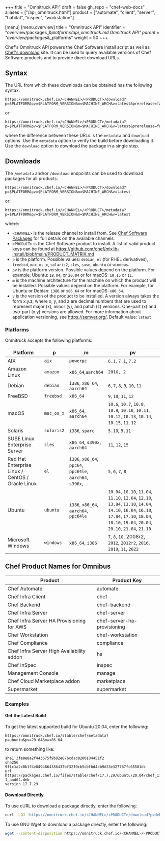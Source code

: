 +++
title = "Omnitruck API"
draft = false
gh_repo = "chef-web-docs"
aliases = ["/api_omnitruck.html"]
product = ["automate", "client", "server", "habitat", "inspec", "workstation"]

[menu]
  [menu.overview]
    title = "Omnitruck API"
    identifier = "overview/packages_&_platforms/api_omnitruck.md Omnitruck API"
    parent = "overview/packages_&_platforms"
    weight = 50
+++

Chef's Omnitruck API powers the Chef Software install script as well as
[Chef's download](https://www.chef.io/downloads) site. It can be used to query available versions of
Chef Software products and to provide direct download URLs.

## Syntax

The URL from which these downloads can be obtained has the following syntax:

```none
https://omnitruck.chef.io/<CHANNEL>/<PRODUCT>/download?p=$PLATFORM&pv=$PLATFORM_VERSION&m=$MACHINE_ARCH&v=latest&prerelease=false&nightlies=false
```

or:

```none
https://omnitruck.chef.io/<CHANNEL>/<PRODUCT>/metadata?p=$PLATFORM&pv=$PLATFORM_VERSION&m=$MACHINE_ARCH&v=latest&prerelease=false&nightlies=false
```

where the difference between these URLs is the `metadata` and `download`
options. Use the `metadata` option to verify the build before
downloading it. Use the `download` option to download the package in a
single step.

## Downloads

The `/metadata` and/or `/download` endpoints can be used to download packages for all products:

```none
https://omnitruck.chef.io/<CHANNEL>/<PRODUCT>/download?p=$PLATFORM&pv=$PLATFORM_VERSION&m=$MACHINE_ARCH&v=latest
```

or:

```none
https://omnitruck.chef.io/<CHANNEL>/<PRODUCT>/metadata?p=$PLATFORM&pv=$PLATFORM_VERSION&m=$MACHINE_ARCH&v=latest
```

where:

- `<CHANNEL>` is the release channel to install from. See [Chef Software Packages](/packages/) for full details on the available channels.
- `<PRODUCT>` is the Chef Software product to install. A list of valid product keys can be found at <https://github.com/chef/mixlib-install/blob/main/PRODUCT_MATRIX.md>
- `p` is the platform. Possible values: `debian`, `el` (for RHEL derivatives), `freebsd`, `mac_os_x`, `solaris2`, `sles`, `suse`, `ubuntu` or `windows`.
- `pv` is the platform version. Possible values depend on the platform. For example, Ubuntu: `18.04`, or `20.04` or for macOS: `10.15` or `11`.
- `m` is the machine architecture for the machine on which the product will be installed. Possible values depend on the platform. For example, for Ubuntu or Debian: `i386` or `x86_64` or for macOS: `x86_64`.
- `v` is the version of the product to be installed. A version always takes the form x.y.z, where x, y, and z are decimal numbers that are used to represent major (x), minor (y), and patch (z) versions. One-part (x) and two-part (x.y) versions are allowed. For more information about application versioning, see <https://semver.org/>. Default value: `latest`.

### Platforms

Omnitruck accepts the following platforms:

<table>
<colgroup>
<col style="width: 25%" />
<col style="width: 12%" />
<col style="width: 23%" />
<col style="width: 50%" />
</colgroup>
<thead>
<tr class="header">
<th>Platform</th>
<th>p</th>
<th>m</th>
<th>pv</th>
</tr>
</thead>
<tbody>
<tr>
<td>AIX</td>
<td><code>aix</code></td>
<td><code>powerpc</code></td>
<td><code>6.1</code>, <code>7.1</code>, <code>7.2</code></td>
</tr>
<tr>
<td>Amazon Linux</td>
<td><code>amazon</code></td>
<td><code>x86_64</code>,<code>aarch64</code></td>
<td><code>201X, 2</code></td>
</tr>
<tr>
<td>Debian</td>
<td><code>debian</code></td>
<td><code>i386</code>, <code>x86_64</code>, <code>aarch64</code></td>
<td><code>6</code>, <code>7</code>, <code>8</code>, <code>9</code>, <code>10</code>, <code>11</code></td>
</tr>
<tr>
<td>FreeBSD</td>
<td><code>freebsd</code></td>
<td><code>x86_64</code></td>
<td><code>9</code>, <code>10</code>, <code>11</code>, <code>12</code></td>
</tr>
<tr>
<td>macOS</td>
<td><code>mac_os_x</code></td>
<td><code>x86_64</code>, <code>aarch64</code></td>
<td><code>10.6</code>, <code>10.7</code>, <code>10.8</code>, <code>10.9</code>, <code>10.10</code>, <code>10.11</code>, <code>10.12</code>, <code>10.13</code>, <code>10.14</code>, <code>10.15</code>, <code>11</code>, <code>12</code></td>
</tr>
<tr>
<td>Solaris</td>
<td><code>solaris2</code></td>
<td><code>i386</code>, <code>sparc</code></td>
<td><code>5.10</code>, <code>5.11</code></td>
</tr>
<tr>
<td>SUSE Linux Enterprise Server</td>
<td><code>sles</code></td>
<td><code>x86_64</code>, <code>s390x</code>, <code>aarch64</code></td>
<td><code>11</code>, <code>12</code>, <code>15</code></td>
</tr>
<tr>
<td>Red Hat Enterprise Linux / CentOS / Oracle Linux</td>
<td><code>el</code></td>
<td><code>i386</code>, <code>x86_64</code>, <code>ppc64</code>, <code>ppc64le</code>, <code>aarch64</code>, <code>s390x</code>,</td>
<td><code>5</code>, <code>6</code>, <code>7</code>, <code>8</code></td>
</tr>
<tr>
<td>Ubuntu</td>
<td><code>ubuntu</code></td>
<td><code>i386</code>, <code>x86_64</code>, <code>aarch64</code>, <code>ppc64le</code></td>
<td><code>10.04</code>, <code>10.10</code>, <code>11.04</code>, <code>11.10</code>, <code>12.04</code>, <code>12.10</code>, <code>13.04</code>, <code>13.10</code>, <code>14.04</code>, <code>14.10</code>, <code>16.04</code>, <code>16.10</code>, <code>17.04</code>, <code>17.10</code>, <code>18.04</code>, <code>18.10</code>, <code>19.04</code>, <code>20.04</code>, <code>20.10</code>, <code>21.04</code>, <code>21.10</code></td>
</tr>
<tr>
<td>Microsoft Windows</td>
<td><code>windows</code></td>
<td><code>x86_64</code>, <code>i386</code></td>
<td><code>7</code>, <code>8</code>, <code>10</code>, <span class="title-ref">2008r2</span>, <code>2012</code>, <code>2012r2</code>, <code>2016</code>, <code>2019</code>, <code>11</code>, <code>2022</code></td>
</tr>
</tbody>
</table>

## Chef Product Names for Omnibus

| Product | Product Key  |
| ------- | ------------ |
| Chef Automate | automate |
| Chef Infra Client | chef |
| Chef Backend | chef-backend |
| Chef Infra Server | chef-server |
| Chef Infra Server HA Provisioning for AWS | chef-server-ha-provisioning |
| Chef Workstation | chef-workstation |
| Chef Compliance | compliance |
| Chef Infra Server High Availability addon | ha |
| Chef InSpec | inspec |
| Management Console | manage |
| Chef Cloud Marketplace addon | marketplace |
| Supermarket | supermarket |

### Examples

#### Get the Latest Build

To get the latest supported build for Ubuntu 20.04, enter the following:

```none
https://omnitruck.chef.io/stable/chef/metadata?p=ubuntu&pv=20.04&m=x86_64
```

to return something like:

```none
sha1 3fe8e8a2f443675f9b82e876cdac8200104451f2
sha256 9f1c1a2c0b1f4e8494664386437bf32f0cb5cbfbd4cb9d23e327767fc65581dc
url https://packages.chef.io/files/stable/chef/17.7.29/ubuntu/20.04/chef_17.7.29-1_amd64.deb
version 17.7.29
```

#### Download Directly

To use cURL to download a package directly, enter the following:

```bash
curl -LOJ 'https://omnitruck.chef.io/<CHANNEL>/<PRODUCT>/download?p=debian&pv=10&m=x86_64'
```

To use GNU Wget to download a package directly, enter the following:

```bash
wget --content-disposition https://omnitruck.chef.io/<CHANNEL>/<PRODUCT>/download?p=debian&pv=10&m=x86_64
```
